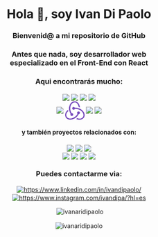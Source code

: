 <h1 align="center">Hola 👋, soy Ivan Di Paolo</h1>
<h3 align="center">Bienvenid@ a mi repositorio de GitHub</h3>
<h3 align="center">Antes que nada, soy desarrollador web <br> especializado en el Front-End con React</h3>
<h3 align="center">Aqui encontrarás mucho:</h3>

<p align="center"><img src="https://rafaelcaeta.github.io/Portfolio-Website/img/html5-logo.png" width="45" align="center" /> 
  <img src="https://upload.wikimedia.org/wikipedia/commons/thumb/6/62/CSS3_logo.svg/240px-CSS3_logo.svg.png" width="45" align="center" /> 
  <img src="https://upload.wikimedia.org/wikipedia/commons/thumb/9/99/Unofficial_JavaScript_logo_2.svg/2048px-Unofficial_JavaScript_logo_2.svg.png" width="45" align="center" /> 
  <img src="https://upload.wikimedia.org/wikipedia/commons/thumb/4/4c/Typescript_logo_2020.svg/1200px-Typescript_logo_2020.svg.png" width="45" align="center" /> 
  <br /><img src="https://ionicframework.com/docs/icons/logo-react-icon.png" width="45" align="center" />
  <img src="https://raw.githubusercontent.com/devicons/devicon/master/icons/redux/redux-original.svg" width="45" align="center" /> 
  <img src="https://sass-lang.com/assets/img/styleguide/seal-color-aef0354c.png" width="45" align="center" /> 
  <img src="https://i.ibb.co/ydkG6cv/img.png" width="45" align="center" />
</p>
<h4 align="center">y también proyectos relacionados con:</h4>

<p align="center"><img src="https://bachasoftware.com/wp-content/uploads/elementor/thumbs/nodejslogo-ovfzvrnm7u9pk6tpkts9r094e1d1uh7si7evpflqpc.png" width="45" align="center" /> <img src="https://softevolutions.es/images/technology/expressjs.png" width="45" align="center" /> <img src="https://victorroblesweb.es/wp-content/uploads/2016/11/mongodb.png" width="45" align="center" /> <br /><img src="https://i1.wp.com/buconda.com/wp-content/uploads/2019/06/mysql-logo.png?resize=300%2C198&ssl=1" width="45" align="center" /> <img src="https://uploads-ssl.webflow.com/601c0e3cbd7dd2d237d64d43/608ac37e36463ebe56c55f6d_firebase-logo.png" width="45" align="center" />
<img src="https://cdn.freebiesupply.com/logos/large/2x/spring-3-logo-png-transparent.png" width="40" align="center" />
<img src="https://cdn.freebiesupply.com/logos/large/2x/hibernate-logo-png-transparent.png" width="45" align="center" />
</p>
<h3 align="center">Puedes contactarme via:</h3>
<p align="center"><a href="https://linkedin.com/in/https://www.linkedin.com/in/ivandipaolo/" target="blank"><img src="https://raw.githubusercontent.com/rahuldkjain/github-profile-readme-generator/master/src/images/icons/Social/linked-in-alt.svg" alt="https://www.linkedin.com/in/ivandipaolo/" width="40" height="30" align="center" />
</a> 
<a href="https://instagram.com/https://www.instagram.com/ivandipa/?hl=es" target="blank"><img src="https://raw.githubusercontent.com/rahuldkjain/github-profile-readme-generator/master/src/images/icons/Social/instagram.svg" alt="https://www.instagram.com/ivandipa/?hl=es" width="40" height="30" align="center"/>
</a>
</p>
<p align="center">&nbsp;<img src="https://github-readme-stats.vercel.app/api/?username=IvanAriDiPaolo&show_icons=true&title_color=fff&icon_color=79ff97&text_color=9f9f9f&bg_color=151515" alt="ivanaridipaolo" align="center" width="375"/>
<p align="center"><img src="https://github-readme-stats.vercel.app/api/top-langs?username=IvanAriDiPaolo&show_icons=true&title_color=fff&icon_color=79ff97&text_color=9f9f9f&bg_color=151515&layout=compact" alt="ivanaridipaolo" align="center" width="375"/>
</p>
</p>
